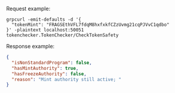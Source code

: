 
Request example:
```shell
grpcurl -emit-defaults -d '{
  "tokenMint": "FRAGSEthVFL7fdqM8hxfxkfCZzUvmg21cqPJVvC1qdbo"
}' -plaintext localhost:50051 tokenchecker.TokenChecker/CheckTokenSafety
```

Response example:
```json
{
  "isNonStandardProgram": false,
  "hasMintAuthority": true,
  "hasFreezeAuthority": false,
  "reason": "Mint authority still active; "
}
```
